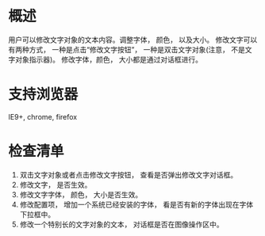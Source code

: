 # 概述
用户可以修改文字对象的文本内容。调整字体， 颜色， 以及大小。
修改文字可以有两种方式， 一种是点击“修改文字按钮”， 一种是双击文字对象(注意， 不是文字对象指示器)。
修改字体，颜色， 大小都是通过对话框进行。

# 支持浏览器

IE9+, chrome, firefox

# 检查清单
1. 双击文字对象或者点击修改文字按钮， 查看是否弹出修改文字对话框。
2. 修改文字， 是否生效。
3. 修改文字字体， 颜色， 大小是否生效。
4. 修改配置项， 增加一个系统已经安装的字体， 看是否有新的字体出现在字体下拉框中。
5. 修改一个特别长的文字对象的文本， 对话框是否在图像操作区中。 
